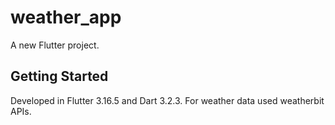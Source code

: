# weather_app

A new Flutter project.


## Getting Started
 Developed in Flutter 3.16.5 and Dart 3.2.3.
 For weather data used weatherbit APIs. 
